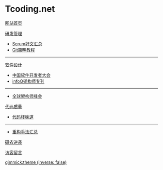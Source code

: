 # Tcoding.net

[网站首页](../index.html)

[研发管理]()

  * [Scrum好文汇总](scrum.md)
  * [Git简明教程](http://www.xiapistudio.com/archives/category/skills/git)
  - - - -
  

[软件设计]()

  * [中国软件开发者大会](http://sdcc.csdn.net/)
  * [infoQ架构师专刊](http://www.infoq.com/cn/architect/)

  - - - -
  * [全球架构师峰会](http://www.archsummit.com/)

[代码质量]()

  * [代码坏味道](https://en.wikipedia.org/wiki/Code_smell)
  - - - -
  * [重构手法汇总](http://refactoring.com/catalog/)


[码农逆袭](codingPeasant.md)


[访客留言](guestbook.md)


[gimmick:theme (inverse: false)](flatly)




